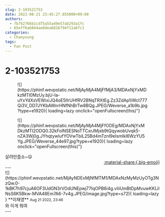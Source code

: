 ```yaml
---
slug: 2-103521753
date: 2022-08-21 23:45:27.855000+09:00
authors:
  - 7b7b2766b1cd75a55a49e57ab293a1fc
  - 65eff6ab044ae8dea6816794f11a6fc1
categories:
  - Chaeyoung
tags:
  - Fan Post
---
```


# 2-103521753

<div class="post-container" markdown="1">
<div class="content-container md-sidebar__scrollwrap" markdown="1">


<figure markdown="1">
![](https://phinf.wevpstatic.net/MjAyMjA4MjFfMjA3/MDAxNjYxMDkzMTI0MzUy.bjU-la-uYxYdXsVEWixiJQ4oE5lIrUHfRV2BNqTRXtEg.Zz3ZdAp1iWct777Qi3V_DD7JYKbAWnrHNfNhBrTw8BQg.JPEG/Weverse_a1b9b.jpg?type=e1920){ loading=lazy onclick="openFullscreen(this)"}
</figure>

<figure markdown="1">
![](https://phinf.wevpstatic.net/MjAyMjA4MjFfODEg/MDAxNjYxMDkzMTI2ODQ0.32kFolNSESNoTTCxrJMjxb9tQqywobUvqk5-nZA3Wj0g.JYhqtywIufYOVwTbiL25Bd4mTznI9eIsmlkl6WzYU5Yg.JPEG/Weverse_44e97.jpg?type=e1920){ loading=lazy onclick="openFullscreen(this)"}
</figure>
살려만줍쇼~😛

</div>
</div>

<div style="text-align: right;" markdown="1">
<a href="https://weverse.io/fromis9/fanpost/2-103521753" style="text-align: right;">:material-share:{.big-emoji}</a>
</div>
---

<div class="comments-container md-sidebar__scrollwrap" markdown="1">
<div class="comment" markdown="1">
<div class='id-container' markdown="1">
![](https://phinf.wevpstatic.net/MjAyNDExMjNfMTM1/MDAxNzMyMzUyOTg3NzQw.0-1kBK7h97cjuA6OF3UdGN3rVOdUNEpwj77IqOPB6i4g.vliiUmBtDpMvuwKKLiINsS6K5Bkw-MVA48Em7A6-7v4g.JPEG/image.jpg?type=s72){ loading=lazy }
**<span class="artist">이채영</span>** <small>Aug 21 2022, 23:46</small><br>
</div>
<div class='comment-body' markdown="1">
와 이게 뭐여
</div>
</div>
</div>
---

